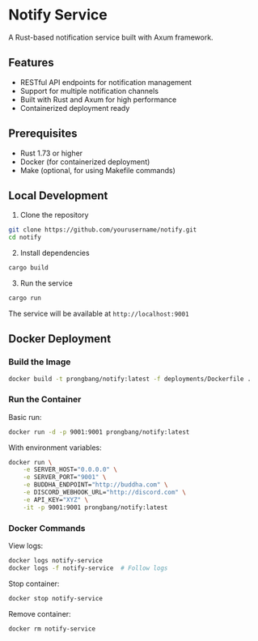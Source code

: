 # Notify Service

A Rust-based notification service built with Axum framework.

## Features

- RESTful API endpoints for notification management
- Support for multiple notification channels
- Built with Rust and Axum for high performance
- Containerized deployment ready

## Prerequisites

- Rust 1.73 or higher
- Docker (for containerized deployment)
- Make (optional, for using Makefile commands)

## Local Development

1. Clone the repository
```bash
git clone https://github.com/yourusername/notify.git
cd notify
```

2. Install dependencies
```bash
cargo build
```

3. Run the service
```bash
cargo run
```

The service will be available at `http://localhost:9001`

## Docker Deployment

### Build the Image

```bash
docker build -t prongbang/notify:latest -f deployments/Dockerfile .
```

### Run the Container

Basic run:
```bash
docker run -d -p 9001:9001 prongbang/notify:latest
```

With environment variables:
```bash
docker run \
	-e SERVER_HOST="0.0.0.0" \
	-e SERVER_PORT="9001" \
	-e BUDDHA_ENDPOINT="http://buddha.com" \
	-e DISCORD_WEBHOOK_URL="http://discord.com" \
	-e API_KEY="XYZ" \
	-it -p 9001:9001 prongbang/notify:latest
```

### Docker Commands

View logs:
```bash
docker logs notify-service
docker logs -f notify-service  # Follow logs
```

Stop container:
```bash
docker stop notify-service
```

Remove container:
```bash
docker rm notify-service
```
